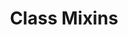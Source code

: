 ---
parent: Classes
grand_parent: Browse Organization
title: Class Mixins
has_children: true
nav_order: 3
layout: default
---